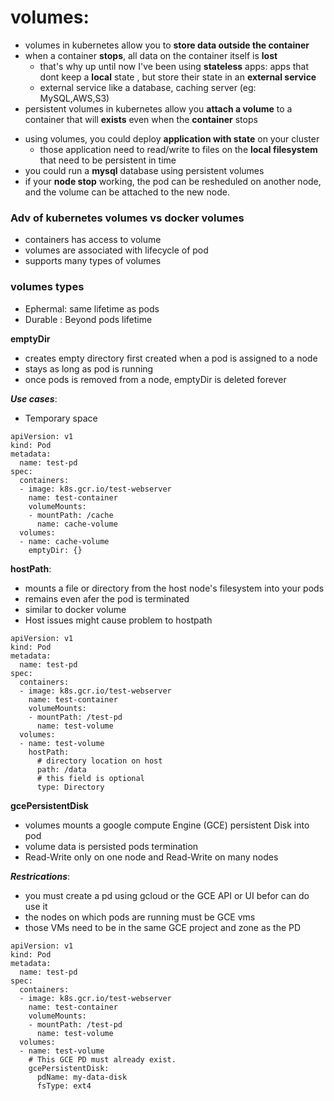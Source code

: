 # volumes:
- volumes in kubernetes allow you to  **store data outside the container**
- when a container **stops**, all data on the container itself is **lost** 
   * that's why up until now I've been using **stateless** apps: apps that dont keep a **local** state , but store their state in an **external service**
   *  external service like a database, caching server (eg: MySQL,AWS,S3)
- persistent volumes in kubernetes allow you **attach a volume** to a container that will **exists** even when the **container** stops 
* using volumes, you could deploy **application with state** on your cluster 
  *  those application need to read/write to files on the **local filesystem** that need to be persistent in time
* you could run a **mysql** database using persistent volumes 
* if your **node stop**  working, the pod can be resheduled on another node, and the volume can be attached to the new node.
### Adv of kubernetes volumes vs docker volumes
   -  containers has access to volume
   - volumes are associated with lifecycle of pod
   - supports many types of volumes

### volumes types
- Ephermal: same lifetime as pods
-  Durable : Beyond pods lifetime


**emptyDir**
 - creates empty directory first created when a pod is assigned to a node
  -  stays as long as pod is running
  -  once pods is removed from a node, emptyDir is deleted forever

***Use cases***:
 -  Temporary space
```
apiVersion: v1
kind: Pod
metadata:
  name: test-pd
spec:
  containers:
  - image: k8s.gcr.io/test-webserver
    name: test-container
    volumeMounts:
    - mountPath: /cache
      name: cache-volume
  volumes:
  - name: cache-volume
    emptyDir: {}
```
**hostPath**:
 - mounts a file or directory from the host node's filesystem into your pods
  -  remains even afer the pod is terminated
  -  similar to docker volume
  -  Host issues might cause problem to hostpath
```
apiVersion: v1
kind: Pod
metadata:
  name: test-pd
spec:
  containers:
  - image: k8s.gcr.io/test-webserver
    name: test-container
    volumeMounts:
    - mountPath: /test-pd
      name: test-volume
  volumes:
  - name: test-volume
    hostPath:
      # directory location on host
      path: /data
      # this field is optional
      type: Directory
```
**gcePersistentDisk**
-  volumes mounts a google compute Engine (GCE) persistent Disk into pod
-  volume data is persisted pods termination
-  Read-Write only on one node and Read-Write on many nodes

***Restrications***:
 -  you must create a pd using gcloud or the GCE API or UI befor can do use it 
 - the nodes on which pods are running must be GCE vms
- those VMs need to be in the same GCE project and zone as the PD
```
apiVersion: v1
kind: Pod
metadata:
  name: test-pd
spec:
  containers:
  - image: k8s.gcr.io/test-webserver
    name: test-container
    volumeMounts:
    - mountPath: /test-pd
      name: test-volume
  volumes:
  - name: test-volume
    # This GCE PD must already exist.
    gcePersistentDisk:
      pdName: my-data-disk
      fsType: ext4
```






